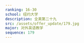 ```yaml
---
ranking: 16-30
school: 纽约大学
description: 全美第二十九
src: /assets/offer_update/179.jpg
major: 对外英语教学
sequence: 179
---
```

